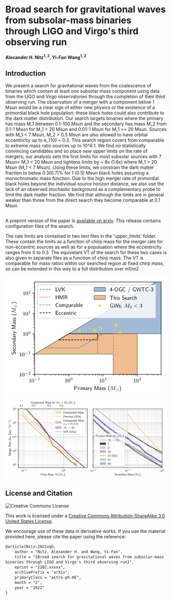 # Broad search for gravitational waves from subsolar-mass binaries through LIGO and Virgo's third observing run
**Alexander H. Nitz<sup>1, 2</sup>, Yi-Fan Wang<sup>1, 2</sup>**

## Introduction ##

We present a search for gravitational waves from the coalescence of binaries which contain at least one subsolar mass component using data from the LIGO and Virgo observatories through the completion of their third observing run.  The observation of a merger with a component below 1 Msun would be a clear sign of either new physics or the existence of a primordial black hole population; these black holes could also contribute to the dark matter distribution. Our search targets binaries where the primary has mass M_1 between 0.1-100 Msun and the secondary has mass M_2 from 0.1-1 Msun for M_1 < 20 Msun and 0.01-1 Msun for M_1 >= 20 Msun. Sources with M_1 < 7 Msun, M_2 > 0.5 Msun are also allowed to have orbital eccentricity up to e_{10} ~ 0.3. This search region covers from comparable to extreme mass ratio sources up to 10^4:1. We find no statistically convincing candidates and so place new upper limits on the rate of mergers; our analysis sets the first limits for most subsolar sources with 7 Msun< M_1 < 20 Msun and tightens limits by ~ 8x (1.6x) where M_1 > 20 Msun (M_1 < 7 Msun). Using these limits, we constrain the dark matter fraction to below 0.3(0.7)% for 1 (0.5) Msun black holes assuming a monochromatic mass function. Due to the high merger rate of primordial black holes beyond the individual source horizon distance, we also use the lack of an observed stochastic background as a complementary probe to limit the dark matter fraction. We find that although the limits are in general weaker than those from the direct search they become comparable at 0.1 Msun.

##
A preprint version of the paper is [available on arxiv](https://arxiv.org/abs/2202.xxxxx).
This release contains configuration files of the search. 

The rate limits are contained in two text files in the 'upper_limits' folder. These contain the limits
as a function of chirp mass for the merger rate for non-eccentric sources as well as for a populuation
where the eccentricity ranges from 0 to 0.3. The equivelant VT of the search for these two cases is also given
in separate files as a function of chirp mass. The VT is comparable for mass ratios within our searched region at fixed
chirp mass, so can be extended in this way to a full distribution over m1/m2. 

![Search region](searches.png)
![Limits on sub-solar mass mergers](rate.png)

## License and Citation

![Creative Commons License](https://i.creativecommons.org/l/by-sa/3.0/us/88x31.png "Creative Commons License")

This work is licensed under a [Creative Commons Attribution-ShareAlike 3.0 United States License](http://creativecommons.org/licenses/by-sa/3.0/us/).

We encourage use of these data in derivative works. If you use the material provided here, please cite the paper using the reference:

```
@article{Nitz:2021vqh,
    author = "Nitz, Alexander H. and Wang, Yi-Fan",
    title = "{Broad search for gravitational waves from subsolar-mass binaries through LIGO and Virgo's third observing run}",
    eprint = "2202.xxxxx",
    archivePrefix = "arXiv",
    primaryClass = "astro-ph.HE",
    month = "2",
    year = "2022"
}
```
